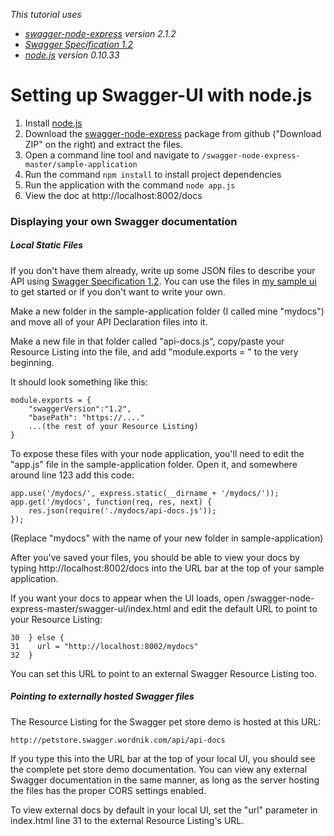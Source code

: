 <i>This tutorial uses
* [swagger-node-express] version 2.1.2
* [Swagger Specification 1.2]
* [node.js] version 0.10.33
</i>

# Setting up Swagger-UI with node.js


1. Install [node.js]
2. Download the [swagger-node-express] package from github ("Download ZIP" on the right) and extract the files.
3. Open a command line tool and navigate to `/swagger-node-express-master/sample-application`
4. Run the command `npm install` to install project dependencies
5. Run the application with the command `node app.js` 
6. View the doc at http://localhost:8002/docs



### Displaying your own Swagger documentation
##### Local Static Files
If you don't have them already, write up some JSON files to describe your API using [Swagger Specification 1.2]. You can use the files in [my sample ui] to get started or if you don't want to write your own.

Make a new folder in the sample-application folder (I called mine "mydocs") and move all of your API Declaration files into it.

Make a new file in that folder called "api-docs.js", copy/paste your Resource Listing into the file, and add "module.exports = " to the very beginning.

It should look something like this:
```
module.exports = {
    "swaggerVersion":"1.2",
    "basePath": "https://...."
    ...(the rest of your Resource Listing)
}
```
To expose these files with your node application, you'll need to edit the "app.js" file in the sample-application folder. Open it, and somewhere around line 123 add this code:
```
app.use('/mydocs/', express.static(__dirname + '/mydocs/'));
app.get('/mydocs', function(req, res, next) {
    res.json(require('./mydocs/api-docs.js'));
});
```
  

(Replace "mydocs" with the name of your new folder in sample-application)

After you've saved your files, you should be able to view your docs by typing http://localhost:8002/docs into the URL bar at the top of your sample application.

If you want your docs to appear when the UI loads, open /swagger-node-express-master/swagger-ui/index.html and edit the default URL to point to your Resource Listing:
```
30  } else {
31    url = "http://localhost:8002/mydocs"
32  }
```
You can set this URL to point to an external Swagger Resource Listing too.

##### Pointing to externally hosted Swagger files
The Resource Listing for the Swagger pet store demo is hosted at this URL:
```
http://petstore.swagger.wordnik.com/api/api-docs
```
If you type this into the URL bar at the top of your local UI, you should see the complete pet store demo documentation. You can view any external Swagger documentation in the same manner, as long as the server hosting the files has the proper CORS settings enabled. 

To view external docs by default in your local UI, set the "url" parameter in index.html line 31 to the external Resource Listing's URL. 

[my sample ui]:https://github.com/ten1010/swagger-stuff/tree/master/swagger-node-setup/swagger-node-express-master/sample-application/mydocs
[Swagger Specification 1.2]:https://github.com/swagger-api/swagger-spec/blob/master/versions/1.2.md
[node.js]:http://nodejs.org
[swagger-node-express]:http://github.com/swagger-api/swagger-node-express
